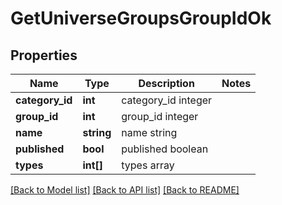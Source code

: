 # GetUniverseGroupsGroupIdOk

## Properties
Name | Type | Description | Notes
------------ | ------------- | ------------- | -------------
**category_id** | **int** | category_id integer | 
**group_id** | **int** | group_id integer | 
**name** | **string** | name string | 
**published** | **bool** | published boolean | 
**types** | **int[]** | types array | 

[[Back to Model list]](../README.md#documentation-for-models) [[Back to API list]](../README.md#documentation-for-api-endpoints) [[Back to README]](../README.md)


